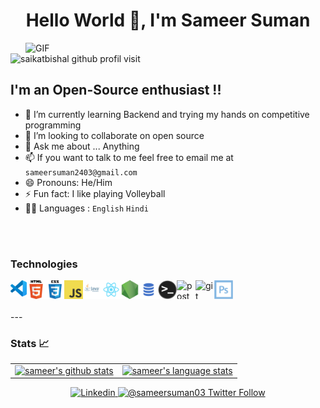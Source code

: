 <h1 align="center">Hello World 👋, I'm Sameer Suman</h1>
<img align="right" alt="GIF" src="https://thumbs.gfycat.com/EvilNextDevilfish-small.gif" width="480px"/>
 
<img src="https://komarev.com/ghpvc/?username=sameer2403&label=PEOPLE%20VISIT%20THIS%20PROFILE&color=blueviolet&style=flat-square" alt="saikatbishal github profil visit" />

## I'm an Open-Source enthusiast !!
- 🌱 I’m currently learning Backend and trying my hands on competitive programming
- 👯 I’m looking to collaborate on open source
- 💬 Ask me about ... Anything
- 📫 If you want to talk to me feel free to email me at `sameersuman2403@gmail.com`
- 😄 Pronouns: He/Him
- ⚡ Fun fact: I like playing Volleyball 
- 🙇‍♂️ Languages : `English` `Hindi`


<br />
<br />

### Technologies

<img align="left" alt="Visual Studio Code" width="26px" src="https://raw.githubusercontent.com/github/explore/80688e429a7d4ef2fca1e82350fe8e3517d3494d/topics/visual-studio-code/visual-studio-code.png" />
<img align="left" alt="HTML5" width="30px" src="https://raw.githubusercontent.com/github/explore/80688e429a7d4ef2fca1e82350fe8e3517d3494d/topics/html/html.png" />
<img align="left" alt="CSS3" width="30px" src="https://raw.githubusercontent.com/github/explore/80688e429a7d4ef2fca1e82350fe8e3517d3494d/topics/css/css.png" />
<img align="left" alt="JavaScript" width="30px" src="https://raw.githubusercontent.com/github/explore/80688e429a7d4ef2fca1e82350fe8e3517d3494d/topics/javascript/javascript.png" />

<img align="left" alt="CSharp" width="30px" src="https://raw.githubusercontent.com/github/explore/80688e429a7d4ef2fca1e82350fe8e3517d3494d/topics/java/java.png" />
<img align="left" alt="React" width="30px" src="https://raw.githubusercontent.com/github/explore/80688e429a7d4ef2fca1e82350fe8e3517d3494d/topics/react/react.png" />
<img align="left" alt="Node.js" width="30px" src="https://raw.githubusercontent.com/github/explore/80688e429a7d4ef2fca1e82350fe8e3517d3494d/topics/nodejs/nodejs.png" />
<img align="left" alt="SQL" width="30px" src="https://raw.githubusercontent.com/github/explore/80688e429a7d4ef2fca1e82350fe8e3517d3494d/topics/sql/sql.png" />
<img align="left" alt="Terminal" width="30px" src="https://raw.githubusercontent.com/github/explore/80688e429a7d4ef2fca1e82350fe8e3517d3494d/topics/terminal/terminal.png" href="https://docs.microsoft.com/en-us/powershell/scripting/install/installing-powershell-core-on-windows?view=powershell-7.1" />
<a href="https://www.photoshop.com/en" target="_blank"> <img align "left" src="https://raw.githubusercontent.com/devicons/devicon/master/icons/photoshop/photoshop-line.svg" alt="photoshop" width="30" height="30"/> </a> <a href="https://www.postgresql.org" target="_blank">
<a href="https://postman.com" target="_blank"> <img align="left" src="https://www.vectorlogo.zone/logos/getpostman/getpostman-icon.svg" alt="postman" width="30" height="30" margin ="10px"/> </a>
      <a href="https://git-scm.com/" target="_blank"> <img align ="left" src="https://www.vectorlogo.zone/logos/git-scm/git-scm-icon.svg" alt="git" width="30" height="30"/> </a>
     
<br/>
<br/>
---

### Stats 📈

<table align="center" cellspacing="0" cellpadding="0" border="0">
   <tr>
    <td>
      <a href="https://github.com/sameer2403" target="_blank">
        <img src="https://github-readme-stats.vercel.app/api?username=sameer2403&count_private=true&show_icons=true&hide_border=true&bg_color=00000000&text_color=3498db" alt="sameer's github stats">
      <a/>
    </td>
    <td>
      <a href="https://still-taiga-23032.herokuapp.com/" target="_blank">
        <img src="https://github-readme-stats.vercel.app/api/top-langs/?username=sameer2403&layout=compact&hide_border=true&bg_color=00000000&text_color=3498db" alt="sameer's language stats">
      <a/>
    </td>
   </tr>
  <tr>
</table>
  
  <p align="center">
  <a href="https://linkedin.com/in/sameer2403" target="_blank">
    <img alt=" Linkedin" src="https://img.shields.io/badge/LinkedIn-0077B5?style=for-the-badge&logo=linkedin&logoColor=white">
  <a/>
  <a href="https://twitter.com/SameerSuman03" target="_blank">
    <img alt="@sameersuman03 Twitter Follow" src="https://img.shields.io/twitter/follow/SameerSuman03?style=social">
  <a/>
</p>

